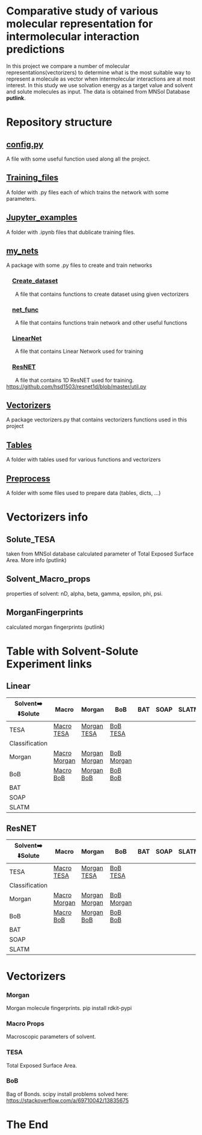 # Comparative study of various molecular representation for intermolecular interaction predictions
In this project we compare a number of molecular representations(vectorizers) 
to determine what is the most suitable way to represent a molecule as vector when intermolecular interactions 
are at most interest. In this study we use solvation energy as a target value and solvent and solute molecules as input.
The data is obtained from MNSol Database **putlink**.

# Repository structure
## [config.py](config.py)
A file with some useful function used along all the project.
## [Training_files](Trainig_files)
A folder with .py files each of which trains the network with some parameters.
## [Jupyter_examples](Jupyter_examples)
A folder with .ipynb files that dublicate training files.
## [my_nets](my_nets)
A package with some .py files to create and train networks
### &nbsp; &nbsp; [Create_dataset](my_nets/Create_dataset.py)
&nbsp; &nbsp; &nbsp; A file that contains functions to create dataset using given vectorizers
### &nbsp; &nbsp; [net_func](my_nets/net_func.py)
&nbsp; &nbsp; &nbsp; A file that contains functions train network and other useful functions
### &nbsp; &nbsp; [LinearNet](my_nets/LinearNet.py)
&nbsp; &nbsp; &nbsp; A file that contains Linear Network used for training
### &nbsp; &nbsp; [ResNET](my_nets/ResNET.py)
&nbsp; &nbsp; &nbsp; A file that contains 1D ResNET used for training.
https://github.com/hsd1503/resnet1d/blob/master/util.py
## [Vectorizers](Vectorizers)
A package vectorizers.py that contains vectorizers functions used in this project
## [Tables](Tables)
A folder with tables used for various functions and vectorizers
## [Preprocess](Preprocess)
A folder with some files used to prepare data (tables, dicts, ...)

# Vectorizers info
## Solute_TESA
taken from MNSol database calculated parameter of Total Exposed Surface Area. More info (putlink)
## Solvent_Macro_props
properties of solvent: nD, alpha, beta, gamma, epsilon, phi, psi.
## MorganFingerprints
calculated morgan fingerprints (putlink)
# Table with Solvent-Solute Experiment links
## Linear

| Solvent➡️ <br/>⬇️Solute | Macro                                               | Morgan                                                | BoB                                             | BAT  | SOAP | SLATM |
|-------------------------|-----------------------------------------------------|-------------------------------------------------------|-------------------------------------------------|------|------|-------|
| TESA                    | [Macro TESA](Run_results/Macro_TESA_Lin1)           | [Morgan TESA](Run_results/Morgan_2_124_TESA_Lin1)     | [BoB TESA](Run_results/BoB_TESA_Lin1)           |      |      |       |
| Classification          |                                                     |                                                       |                                                 |      |      |       |
| Morgan                  | [Macro Morgan](Run_results/Macro_Morgan_2_124_Lin1) | [Morgan Morgan](Run_results/Macro_Morgan_2_124_Lin1b) | [BoB Morgan](Run_results/BoB_Morgan_2_124_Lin1) |      |      |       |
| BoB                     | [Macro BoB](Run_results/Macro_BoB_Lin1)             | [Morgan BoB](Run_results/Macro_BoB_Lin2)              | [BoB BoB](Run_results/BoB_BoB_Lin2)             |      |      |       |
| BAT                     |                                                     |                                                       |                                                 |      |      |       |
| SOAP                    |                                                     |                                                       |                                                 |      |      |       |
| SLATM                   |                                                     |                                                       |                                                 |      |      |       |

## ResNET

| Solvent➡️ <br/>⬇️Solute | Macro                                               | Morgan                                               | BoB                                             | BAT  | SOAP | SLATM |
|-------------------------|-----------------------------------------------------|------------------------------------------------------|-------------------------------------------------|------|------|-------|
| TESA                    | [Macro TESA](Run_results/Macro_TESA_Res3)           | [Morgan TESA](Run_results/Morgan_2_124_TESA_Res1)    | [BoB TESA](Run_results/BoB_TESA_Res2)           |      |      |       |
| Classification          |                                                     |                                                      |                                                 |      |      |       |
| Morgan                  | [Macro Morgan](Run_results/Macro_Morgan_2_124_Res1) | [Morgan Morgan](Run_results/Macro_Morgan_2_124_Res1) | [BoB Morgan](Run_results/BoB_Morgan_2_124_Res2) |      |      |       |
| BoB                     | [Macro BoB](Run_results/Macro_BoB_Res1)             | [Morgan BoB](Run_results/Macro_BoB_Res2)             | [BoB BoB](Run_results/BoB_BoB_Res2)             |      |      |       |
| BAT                     |                                                     |                                                      |                                                 |      |      |       |
| SOAP                    |                                                     |                                                      |                                                 |      |      |       |
| SLATM                   |                                                     |                                                      |                                                 |      |      |       |


# Vectorizers
### Morgan
Morgan molecule fingerprints.
pip install rdkit-pypi

### Macro Props
Macroscopic parameters of solvent.

### TESA
Total Exposed Surface Area.

### BoB
Bag of Bonds.
scipy install problems solved here:
https://stackoverflow.com/a/69710042/13835675



# The End
